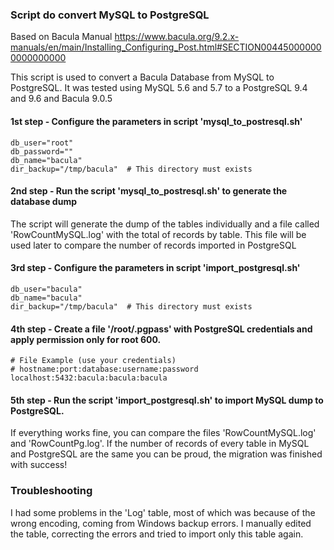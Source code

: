 ### Script do convert MySQL to PostgreSQL
Based on Bacula Manual
https://www.bacula.org/9.2.x-manuals/en/main/Installing_Configuring_Post.html#SECTION004450000000000000000

This script is used to convert a Bacula Database from MySQL to PostgreSQL.
It was tested using MySQL 5.6 and 5.7 to a PostgreSQL 9.4 and 9.6 and Bacula 9.0.5

#### 1st step - Configure the parameters in script 'mysql_to_postresql.sh'
````
db_user="root"
db_password=""
db_name="bacula"
dir_backup="/tmp/bacula"  # This directory must exists
````

#### 2nd step - Run the script 'mysql_to_postresql.sh' to generate the database dump
The script will generate the dump of the tables individually and a file called 'RowCountMySQL.log' with the total of records by table.
This file will be used later to compare the number of records imported in PostgreSQL


#### 3rd step - Configure the parameters in script 'import_postgresql.sh'
````
db_user="bacula"
db_name="bacula"
dir_backup="/tmp/bacula"  # This directory must exists
````

#### 4th step - Create a file '/root/.pgpass' with PostgreSQL credentials and apply permission only for root 600.
````
# File Example (use your credentials)
# hostname:port:database:username:password
localhost:5432:bacula:bacula:bacula
````

#### 5th step - Run the script 'import_postgresql.sh' to import MySQL dump to PostgreSQL.
If everything works fine, you can compare the files 'RowCountMySQL.log' and 'RowCountPg.log'.
If the number of records of every table in MySQL and PostgreSQL are the same you can be proud, 
the migration was finished with success!





### Troubleshooting
I had some problems in the 'Log' table, most of which was because of the wrong encoding, coming from Windows backup errors. 
I manually edited the table, correcting the errors and tried to import only this table again.



